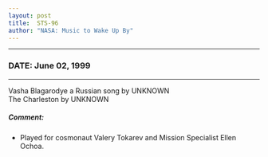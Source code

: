```yaml
---
layout: post
title:  STS-96
author: "NASA: Music to Wake Up By"
---
```


----
### DATE: June 02, 1999
----
Vasha Blagarodye a Russian song by UNKNOWN<br />The Charleston by UNKNOWN

##### Comment:
* Played for cosmonaut Valery Tokarev and Mission Specialist Ellen Ochoa.

